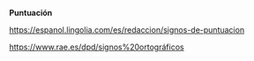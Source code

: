 **Puntuación**

<https://espanol.lingolia.com/es/redaccion/signos-de-puntuacion>

<https://www.rae.es/dpd/signos%20ortográficos>
